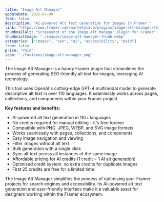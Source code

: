 ```yaml
---
title: "Image Alt Manager"
updateDate: 2025-07-09
feat: false
description: "AI-powered Alt Text Generation for Images in Framer."
link: "https://www.framer.com/marketplace/plugins/image-alt-manager/?via=julesvcode"
thumbnailAlt: "Screenshot of the Image Alt Manager plugin for Framer"
thumbnailImage: "./images/image-alt-manager-thumb.webp"
categories: ["images", "seo", "ai", "accessibility", "paid"]
free: false
price: "Paid"
icon: "./favicons/image-alt-manager.png"
---
```


The Image Alt Manager is a handy Framer plugin that streamlines the process of generating SEO-friendly alt text for images, leveraging AI technology.

This tool uses OpenAI's cutting-edge GPT-4 multimodal model to generate descriptive alt text in over 110 languages. It seamlessly works across pages, collections, and components within your Framer project.

<b>Key features and benefits:</b>
- AI-powered alt text generation in 110+ languages
- No credits required for manual editing – it's free forever
- Compatible with PNG, JPEG, WEBP, and SVG image formats
- Works seamlessly with pages, collections, and components
- Easy image navigation and viewing
- Filter images without alt text
- Bulk generation with a single click
- Sync alt text across all instances of the same image
- Affordable pricing for AI credits (1 credit = 1 AI alt generation)
- Optimised credit system: no extra credits for duplicate images
- First 25 credits are free for a limited time

The Image Alt Manager simplifies the process of optimising your Framer projects for search engines and accessibility. Its AI-powered alt text generation and user-friendly interface make it a valuable asset for designers working within the Framer ecosystem.